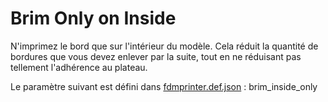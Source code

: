 # Brim Only on Inside

N'imprimez le bord que sur l'intérieur du modèle. Cela réduit la quantité de bordures que vous devez enlever par la suite, tout en ne réduisant pas tellement l'adhérence au plateau.

Le paramètre suivant est défini dans [fdmprinter.def.json](https://github.com/smartavionics/Cura/blob/mb-master/resources/definitions/fdmprinter.def.json) : brim_inside_only